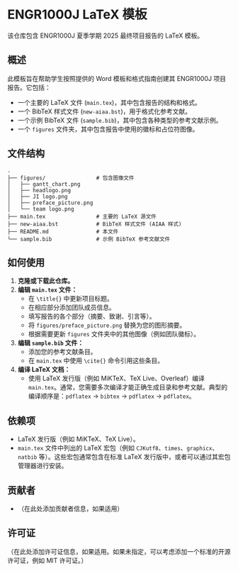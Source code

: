 # ENGR1000J LaTeX 模板

该仓库包含 ENGR1000J 夏季学期 2025 最终项目报告的 LaTeX 模板。

## 概述

此模板旨在帮助学生按照提供的 Word 模板和格式指南创建其 ENGR1000J 项目报告。它包括：

* 一个主要的 LaTeX 文件 (`main.tex`)，其中包含报告的结构和格式。
* 一个 BibTeX 样式文件 (`new-aiaa.bst`)，用于格式化参考文献。
* 一个示例 BibTeX 文件 (`sample.bib`)，其中包含各种类型的参考文献示例。
* 一个 `figures` 文件夹，其中包含报告中使用的徽标和占位符图像。

## 文件结构

```text
.
├── figures/                # 包含图像文件
│   ├── gantt_chart.png
│   ├── headlogo.png
│   ├── JI logo.png
│   ├── preface_picture.png
│   └── team logo.png
├── main.tex                # 主要的 LaTeX 源文件
├── new-aiaa.bst            # BibTeX 样式文件 (AIAA 样式)
├── README.md               # 本文件
└── sample.bib              # 示例 BibTeX 参考文献文件
```

## 如何使用

1.  **克隆或下载此仓库。**
2.  **编辑 `main.tex` 文件：**
    *   在 `\title{}` 中更新项目标题。
    *   在相应部分添加团队成员信息。
    *   填写报告的各个部分（摘要、致谢、引言等）。
    *   将 `figures/preface_picture.png` 替换为您的图形摘要。
    *   根据需要更新 `figures` 文件夹中的其他图像（例如团队徽标）。
3.  **编辑 `sample.bib` 文件：**
    *   添加您的参考文献条目。
    *   在 `main.tex` 中使用 `\cite{}` 命令引用这些条目。
4.  **编译 LaTeX 文档：**
    *   使用 LaTeX 发行版（例如 MiKTeX、TeX Live、Overleaf）编译 `main.tex`。通常，您需要多次编译才能正确生成目录和参考文献。典型的编译顺序是：`pdflatex` -> `bibtex` -> `pdflatex` -> `pdflatex`。

## 依赖项

*   LaTeX 发行版（例如 MiKTeX、TeX Live）。
*   `main.tex` 文件中列出的 LaTeX 宏包（例如 `CJKutf8`、`times`、`graphicx`、`natbib` 等）。这些宏包通常包含在标准 LaTeX 发行版中，或者可以通过其宏包管理器进行安装。

## 贡献者

*   （在此处添加贡献者信息，如果适用）

## 许可证

（在此处添加许可证信息，如果适用。如果未指定，可以考虑添加一个标准的开源许可证，例如 MIT 许可证。）
